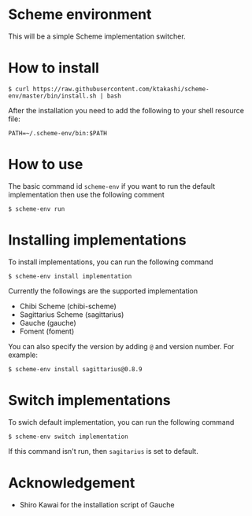 # Scheme environment

This will be a simple Scheme implementation switcher.

# How to install

```
$ curl https://raw.githubusercontent.com/ktakashi/scheme-env/master/bin/install.sh | bash
```

After the installation you need to add the following to your shell
resource file:

```
PATH=~/.scheme-env/bin:$PATH
```

# How to use

The basic command id `scheme-env` if you want to run the default
implementation then use the following comment

```
$ scheme-env run
```

# Installing implementations

To install implementations, you can run the following command

```
$ scheme-env install implementation
```
Currently the followings are the supported implementation 

- Chibi Scheme (chibi-scheme)
- Sagittarius Scheme (sagittarius)
- Gauche (gauche)
- Foment (foment)

You can also specify the version by adding `@` and version number.
For example:

```
$ scheme-env install sagittarius@0.8.9
```

# Switch implementations

To swich default implementation, you can run the following command

```
$ scheme-env switch implementation
```
If this command isn't run, then `sagitarius` is set to default.

# Acknowledgement

* Shiro Kawai for the installation script of Gauche
